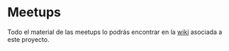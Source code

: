 # Meetups 

Todo el material de las meetups lo podrás encontrar en la [wiki][local_wiki] asociada a este proyecto. 

[local_wiki]: https://github.com/BACraftsmanship/bac_meetups/wiki/Home

